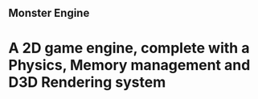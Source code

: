 ## Monster Engine
# A 2D game engine, complete with a Physics, Memory management and D3D Rendering system
